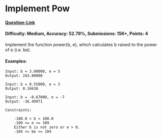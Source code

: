 # Implement Pow
#### [Question-Link](https://www.geeksforgeeks.org/problems/powx-n/1)
#### Difficulty: Medium, Accuracy: 52.79%, Submissions: 15K+, Points: 4

Implement the function power(b, e), which calculates b raised to the power of e (i.e. be).

#### Examples:
```
Input: b = 3.00000, e = 5
Output: 243.00000
```
```
Input: b = 0.55000, e = 3
Output: 0.16638
```
```
Input: b = -0.67000, e = -7
Output: -16.49971
```
```
Constraints:

    -100.0 < b < 100.0
    -109 <= e <= 109
    Either b is not zero or e > 0.
    -104 <= be <= 104

```
